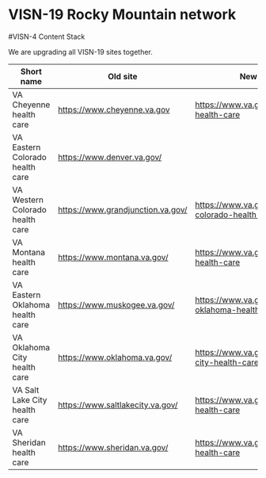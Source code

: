 # VISN-19 Rocky Mountain network 

#VISN-4 Content Stack

We are upgrading all VISN-19 sites together. 

| Short name                       | Old site                           | New site                                    | 
| ---------------------------------|------------------------------------| --------------------------------------------|
| VA Cheyenne health care          | https://www.cheyenne.va.gov        |  https://www.va.gov/cheyenne-health-care    |
| VA Eastern Colorado health care  | https://www.denver.va.gov/|        | https://www.va.gov/eastern-colorado-health-care      |
| VA Western Colorado health care  | https://www.grandjunction.va.gov/  | https://www.va.gov/western-colorado-health-care       |
| VA Montana health care           | https://www.montana.va.gov/        | https://www.va.gov/montana-health-care  |
| VA Eastern Oklahoma health care  | https://www.muskogee.va.gov/       | https://www.va.gov/eastern-oklahoma-health-care         |
| VA Oklahoma City health care     | https://www.oklahoma.va.gov/       | https://www.va.gov/oklahoma-city-health-care      |
| VA Salt Lake City health care    | https://www.saltlakecity.va.gov/   | https://www.va.gov/saltlakecity-health-care |
| VA Sheridan health care          | https://www.sheridan.va.gov/       | https://www.va.gov/sheridan-health-care   | 








